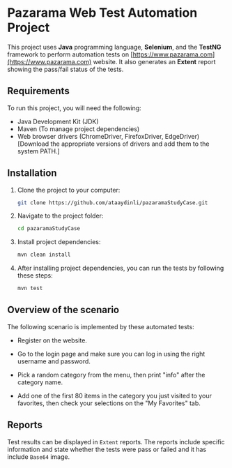 # Pazarama Web Test Automation Project

This project uses **Java** programming language, **Selenium**, and the **TestNG** framework to perform automation tests on [https://www.pazarama.com](https://www.pazarama.com) website. It also generates an **Extent** report showing the pass/fail status of the tests.

## Requirements

To run this project, you will need the following:

- Java Development Kit (JDK)
- Maven (To manage project dependencies)
- Web browser drivers (ChromeDriver, FirefoxDriver, EdgeDriver) [Download the appropriate versions of drivers and add them to the system PATH.]

## Installation

1. Clone the project to your computer:

   ```bash
   git clone https://github.com/ataaydinli/pazaramaStudyCase.git
   ```
2. Navigate to the project folder:

   ```bash
   cd pazaramaStudyCase
   ```
3. Install project dependencies:

    ```bash
    mvn clean install
    ```
4. After installing project dependencies, you can run the tests by following these steps:

    ```bash
    mvn test
    ```
   
## Overview of the scenario
The following scenario is implemented by these automated tests:


* Register on the website.

* Go to the login page and make sure you can log in using the right username and password.

* Pick a random category from the menu, then print "info" after the category name.

* Add one of the first 80 items in the category you just visited to your favorites, then check your selections on the "My Favorites" tab.

## Reports

Test results can be displayed in `Extent` reports. The reports include specific information and state whether the tests were pass or failed and it has include `Base64` image.

